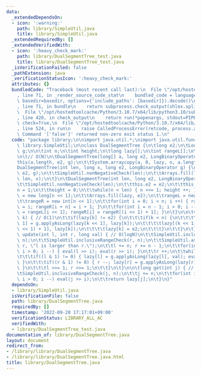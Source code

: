 ```yaml
---
data:
  _extendedDependsOn:
  - icon: ':warning:'
    path: library/SimpleUtil.java
    title: library/SimpleUtil.java
  _extendedRequiredBy: []
  _extendedVerifiedWith:
  - icon: ':heavy_check_mark:'
    path: library/DualSegmentTree_test.java
    title: library/DualSegmentTree_test.java
  _isVerificationFailed: false
  _pathExtension: java
  _verificationStatusIcon: ':heavy_check_mark:'
  attributes: {}
  bundledCode: "Traceback (most recent call last):\n  File \"/opt/hostedtoolcache/Python/3.10.7/x64/lib/python3.10/site-packages/onlinejudge_verify/documentation/build.py\"\
    , line 71, in _render_source_code_stat\n    bundled_code = language.bundle(stat.path,\
    \ basedir=basedir, options={'include_paths': [basedir]}).decode()\n  File \"/opt/hostedtoolcache/Python/3.10.7/x64/lib/python3.10/site-packages/onlinejudge_verify/languages/user_defined.py\"\
    , line 71, in bundle\n    return subprocess.check_output(shlex.split(command))\n\
    \  File \"/opt/hostedtoolcache/Python/3.10.7/x64/lib/python3.10/subprocess.py\"\
    , line 420, in check_output\n    return run(*popenargs, stdout=PIPE, timeout=timeout,\
    \ check=True,\n  File \"/opt/hostedtoolcache/Python/3.10.7/x64/lib/python3.10/subprocess.py\"\
    , line 524, in run\n    raise CalledProcessError(retcode, process.args,\nsubprocess.CalledProcessError:\
    \ Command '['false']' returned non-zero exit status 1.\n"
  code: "package library;\n\nimport java.util.*;\nimport java.util.function.*;\nimport\
    \ library.SimpleUtil;\n\nclass DualSegmentTree {\n\tlong e2;\n\tLongBinaryOperator\
    \ g;\n\n\tint n;\n\tint height;\n\tlong lazy[];\n\tint rangeL[];\n\tint rangeR[];\n\
    \n\t// O(N)\n\tDualSegmentTree(long[] a, long e2, LongBinaryOperator g) {\n\t\t\
    this(a.length, e2, g);\n\t\tSystem.arraycopy(a, 0, lazy, n, a.length);\n\t}\n\t\
    DualSegmentTree(int len, long x, long e2, LongBinaryOperator g) {\n\t\tthis(len,\
    \ e2, g);\n\t\tSimpleUtil.nonNegativeCheck(len);\n\t\tArrays.fill(lazy, n, n +\
    \ len, x);\n\t}\n\tDualSegmentTree(int len, long e2, LongBinaryOperator g) {\n\
    \t\tSimpleUtil.nonNegativeCheck(len);\n\t\tthis.e2 = e2;\n\t\tthis.g = g;\n\t\t\
    n = 1;\n\t\theight = 0;\n\t\twhile(n < len) { n <<= 1; height ++; }\n\t\tlazy\
    \ = new long[n << 1];\n\t\tArrays.fill(lazy, e2);\n\t\trangeL = new int[n << 1];\n\
    \t\trangeR = new int[n << 1];\n\t\tfor(int i = 0; i < n; i ++) { rangeL[i + n]\
    \ = i; rangeR[i + n] = i + 1; }\n\t\tfor(int i = n - 1; i > 0; i --) { rangeL[i]\
    \ = rangeL[i << 1]; rangeR[i] = rangeR[(i << 1) + 1]; }\n\t}\n\n\tvoid eval(int\
    \ k) { // O(1)\n\t\tif(lazy[k] != e2) {\n\t\t\tif(k < n) {\n\t\t\t\tlazy[k <<\
    \ 1] = g.applyAsLong(lazy[k << 1], lazy[k]);\n\t\t\t\tlazy[(k << 1) + 1] = g.applyAsLong(lazy[(k\
    \ << 1) + 1], lazy[k]);\n\t\t\t\tlazy[k] = e2;\n\t\t\t}\n\t\t}\n\t}\n\n\tvoid\
    \ update(int l, int r, long val) { // O(logN)\n\t\tSimpleUtil.inclusiveRangeCheck(l,\
    \ n);\n\t\tSimpleUtil.inclusiveRangeCheck(r, n);\n\t\tSimpleUtil.assertion(l <=\
    \ r, \"l is larger than r.\");\n\t\tl += n; r += n - 1;\n\t\tfor(int i = height;\
    \ i > 0; i --) { eval(l >> i); eval(r >> i); }\n\t\tr ++;\n\t\twhile(l < r) {\n\
    \t\t\tif((l & 1) != 0) { lazy[l] = g.applyAsLong(lazy[l], val); eval(l); l ++;\
    \ }\n\t\t\tif((r & 1) != 0) { r --; lazy[r] = g.applyAsLong(lazy[r], val); eval(r);\
    \ }\n\t\t\tl >>= 1; r >>= 1;\n\t\t}\n\t}\n\n\tlong get(int j) { // O(logN)\n\t\
    \tSimpleUtil.inclusiveRangeCheck(j, n);\n\t\tj += n;\n\t\tfor(int i = height;\
    \ i > 0; i --) eval(j >> i);\n\t\treturn lazy[j];\n\t}\n}"
  dependsOn:
  - library/SimpleUtil.java
  isVerificationFile: false
  path: library/DualSegmentTree.java
  requiredBy: []
  timestamp: '2022-09-20 17:17:01+09:00'
  verificationStatus: LIBRARY_ALL_AC
  verifiedWith:
  - library/DualSegmentTree_test.java
documentation_of: library/DualSegmentTree.java
layout: document
redirect_from:
- /library/library/DualSegmentTree.java
- /library/library/DualSegmentTree.java.html
title: library/DualSegmentTree.java
---
```

